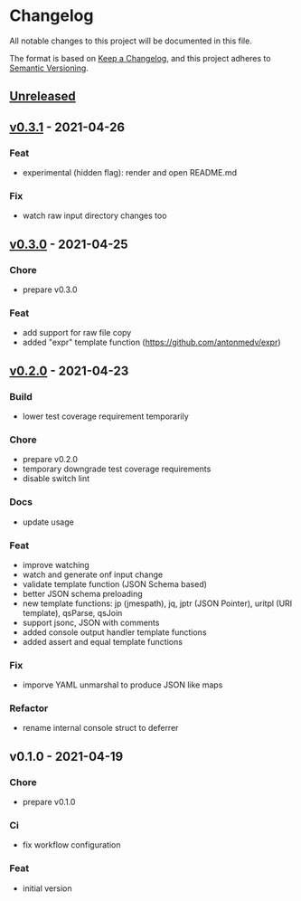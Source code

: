 # Changelog

All notable changes to this project will be documented in this file.

The format is based on [Keep a Changelog](https://keepachangelog.com/en/1.0.0/),
and this project adheres to [Semantic Versioning](https://semver.org/spec/v2.0.0.html).

<a name="unreleased"></a>
## [Unreleased]


<a name="v0.3.1"></a>
## [v0.3.1] - 2021-04-26
### Feat
- experimental (hidden flag): render and open README.md

### Fix
- watch raw input directory changes too


<a name="v0.3.0"></a>
## [v0.3.0] - 2021-04-25
### Chore
- prepare v0.3.0

### Feat
- add support for raw file copy
- added "expr" template function (https://github.com/antonmedv/expr)


<a name="v0.2.0"></a>
## [v0.2.0] - 2021-04-23
### Build
- lower test coverage requirement temporarily

### Chore
- prepare v0.2.0
- temporary downgrade test coverage requirements
- disable switch lint

### Docs
- update usage

### Feat
- improve watching
- watch and generate onf input change
- validate template function (JSON Schema based)
- better JSON schema preloading
- new template functions: jp (jmespath), jq, jptr (JSON Pointer), uritpl (URI template), qsParse, qsJoin
- support jsonc, JSON with comments
- added console output handler template functions
- added assert and equal template functions

### Fix
- imporve YAML unmarshal to produce JSON like maps

### Refactor
- rename internal console struct to deferrer


<a name="v0.1.0"></a>
## v0.1.0 - 2021-04-19
### Chore
- prepare v0.1.0

### Ci
- fix workflow configuration

### Feat
- initial version


[Unreleased]: https://github.com/szkiba/configen/compare/v0.3.1...HEAD
[v0.3.1]: https://github.com/szkiba/configen/compare/v0.3.0...v0.3.1
[v0.3.0]: https://github.com/szkiba/configen/compare/v0.2.0...v0.3.0
[v0.2.0]: https://github.com/szkiba/configen/compare/v0.1.0...v0.2.0
